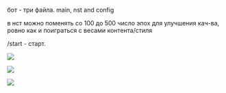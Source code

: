 бот - три файла. main, nst and config

в нст можно поменять со 100 до 500 число эпох для улучшения кач-ва, ровно как и поиграться с весами контента/стиля

/start - старт. 

![](https://github.com/Ololoput/deep-learning_1_MIPT/blob/master/images/1.PNG)

![](https://github.com/Ololoput/deep-learning_1_MIPT/blob/master/images/2.PNG)

![](https://github.com/Ololoput/deep-learning_1_MIPT/blob/master/images3.PNG)
